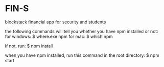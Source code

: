 # FIN-S
blockstack financial app for security and students 

the following commands will tell you whether you have npm installed or not:
for windows: $ where.exe npm
for mac: $ which npm  

if not, run:
$ npm install

when you have npm installed, run this command in the root directory:
$ npm start
